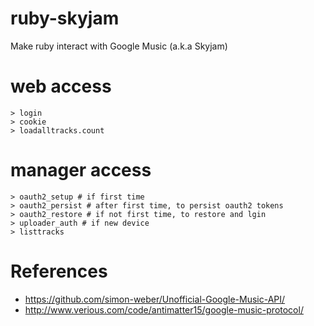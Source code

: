 # ruby-skyjam

Make ruby interact with Google Music (a.k.a Skyjam)

# web access

```
> login
> cookie
> loadalltracks.count
```

# manager access

```
> oauth2_setup # if first time
> oauth2_persist # after first time, to persist oauth2 tokens
> oauth2_restore # if not first time, to restore and lgin
> uploader_auth # if new device
> listtracks
```

# References

* https://github.com/simon-weber/Unofficial-Google-Music-API/
* http://www.verious.com/code/antimatter15/google-music-protocol/
